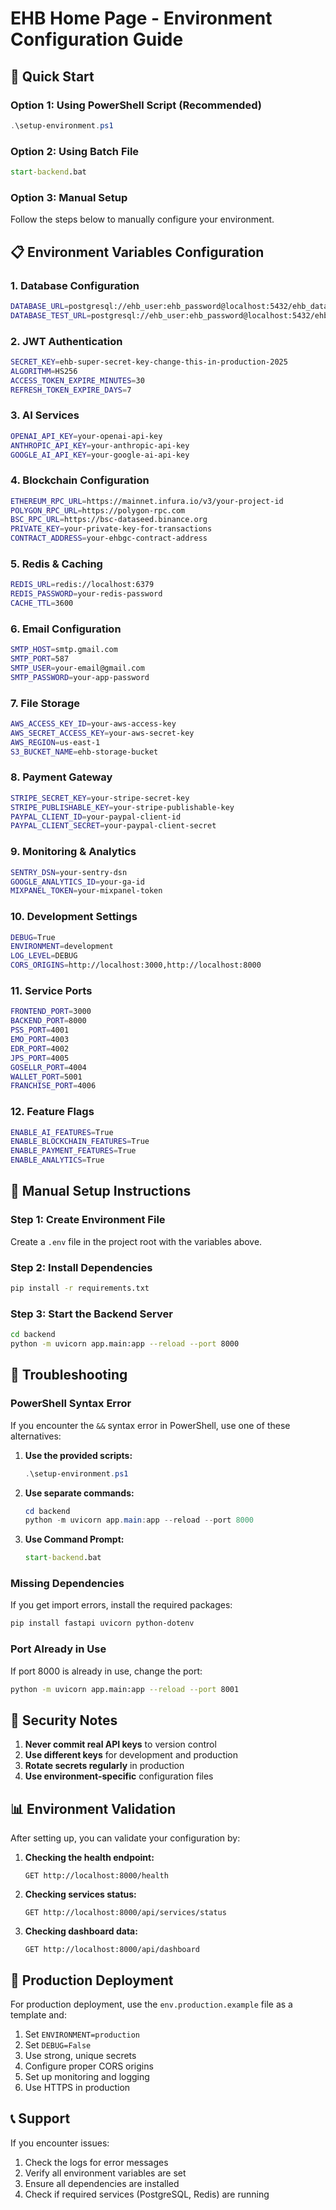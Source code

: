 # EHB Home Page - Environment Configuration Guide

## 🚀 Quick Start

### Option 1: Using PowerShell Script (Recommended)
```powershell
.\setup-environment.ps1
```

### Option 2: Using Batch File
```cmd
start-backend.bat
```

### Option 3: Manual Setup
Follow the steps below to manually configure your environment.

## 📋 Environment Variables Configuration

### 1. Database Configuration
```bash
DATABASE_URL=postgresql://ehb_user:ehb_password@localhost:5432/ehb_database
DATABASE_TEST_URL=postgresql://ehb_user:ehb_password@localhost:5432/ehb_test_db
```

### 2. JWT Authentication
```bash
SECRET_KEY=ehb-super-secret-key-change-this-in-production-2025
ALGORITHM=HS256
ACCESS_TOKEN_EXPIRE_MINUTES=30
REFRESH_TOKEN_EXPIRE_DAYS=7
```

### 3. AI Services
```bash
OPENAI_API_KEY=your-openai-api-key
ANTHROPIC_API_KEY=your-anthropic-api-key
GOOGLE_AI_API_KEY=your-google-ai-api-key
```

### 4. Blockchain Configuration
```bash
ETHEREUM_RPC_URL=https://mainnet.infura.io/v3/your-project-id
POLYGON_RPC_URL=https://polygon-rpc.com
BSC_RPC_URL=https://bsc-dataseed.binance.org
PRIVATE_KEY=your-private-key-for-transactions
CONTRACT_ADDRESS=your-ehbgc-contract-address
```

### 5. Redis & Caching
```bash
REDIS_URL=redis://localhost:6379
REDIS_PASSWORD=your-redis-password
CACHE_TTL=3600
```

### 6. Email Configuration
```bash
SMTP_HOST=smtp.gmail.com
SMTP_PORT=587
SMTP_USER=your-email@gmail.com
SMTP_PASSWORD=your-app-password
```

### 7. File Storage
```bash
AWS_ACCESS_KEY_ID=your-aws-access-key
AWS_SECRET_ACCESS_KEY=your-aws-secret-key
AWS_REGION=us-east-1
S3_BUCKET_NAME=ehb-storage-bucket
```

### 8. Payment Gateway
```bash
STRIPE_SECRET_KEY=your-stripe-secret-key
STRIPE_PUBLISHABLE_KEY=your-stripe-publishable-key
PAYPAL_CLIENT_ID=your-paypal-client-id
PAYPAL_CLIENT_SECRET=your-paypal-client-secret
```

### 9. Monitoring & Analytics
```bash
SENTRY_DSN=your-sentry-dsn
GOOGLE_ANALYTICS_ID=your-ga-id
MIXPANEL_TOKEN=your-mixpanel-token
```

### 10. Development Settings
```bash
DEBUG=True
ENVIRONMENT=development
LOG_LEVEL=DEBUG
CORS_ORIGINS=http://localhost:3000,http://localhost:8000
```

### 11. Service Ports
```bash
FRONTEND_PORT=3000
BACKEND_PORT=8000
PSS_PORT=4001
EMO_PORT=4003
EDR_PORT=4002
JPS_PORT=4005
GOSELLR_PORT=4004
WALLET_PORT=5001
FRANCHISE_PORT=4006
```

### 12. Feature Flags
```bash
ENABLE_AI_FEATURES=True
ENABLE_BLOCKCHAIN_FEATURES=True
ENABLE_PAYMENT_FEATURES=True
ENABLE_ANALYTICS=True
```

## 🔧 Manual Setup Instructions

### Step 1: Create Environment File
Create a `.env` file in the project root with the variables above.

### Step 2: Install Dependencies
```bash
pip install -r requirements.txt
```

### Step 3: Start the Backend Server
```bash
cd backend
python -m uvicorn app.main:app --reload --port 8000
```

## 🐛 Troubleshooting

### PowerShell Syntax Error
If you encounter the `&&` syntax error in PowerShell, use one of these alternatives:

1. **Use the provided scripts:**
   ```powershell
   .\setup-environment.ps1
   ```

2. **Use separate commands:**
   ```powershell
   cd backend
   python -m uvicorn app.main:app --reload --port 8000
   ```

3. **Use Command Prompt:**
   ```cmd
   start-backend.bat
   ```

### Missing Dependencies
If you get import errors, install the required packages:
```bash
pip install fastapi uvicorn python-dotenv
```

### Port Already in Use
If port 8000 is already in use, change the port:
```bash
python -m uvicorn app.main:app --reload --port 8001
```

## 🔐 Security Notes

1. **Never commit real API keys** to version control
2. **Use different keys** for development and production
3. **Rotate secrets regularly** in production
4. **Use environment-specific** configuration files

## 📊 Environment Validation

After setting up, you can validate your configuration by:

1. **Checking the health endpoint:**
   ```
   GET http://localhost:8000/health
   ```

2. **Checking services status:**
   ```
   GET http://localhost:8000/api/services/status
   ```

3. **Checking dashboard data:**
   ```
   GET http://localhost:8000/api/dashboard
   ```

## 🚀 Production Deployment

For production deployment, use the `env.production.example` file as a template and:

1. Set `ENVIRONMENT=production`
2. Set `DEBUG=False`
3. Use strong, unique secrets
4. Configure proper CORS origins
5. Set up monitoring and logging
6. Use HTTPS in production

## 📞 Support

If you encounter issues:
1. Check the logs for error messages
2. Verify all environment variables are set
3. Ensure all dependencies are installed
4. Check if required services (PostgreSQL, Redis) are running
